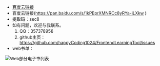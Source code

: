 - [百度云链接](https://pan.baidu.com/s/1kPEprXMNRCc8yRYa-iLXkw )
- 百度云链接(https://pan.baidu.com/s/1kPEprXMNRCc8yRYa-iLXkw )
- 提取码：sec8
- 如有问题，欢迎与我联系。
  1. QQ：357378958
  2. github主页：https://github.com/happyCoding1024/FrontendLearningTool/issues
 - web书单：
  
  ![Web部分电子书列表](https://happycoding1024.github.io/FrontendLearningTool/img//电子书列表/web.png)